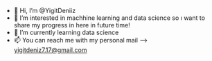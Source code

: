 - 👋 Hi, I’m @YigitDeniiz
- 👀 I’m interested in machhine learning and data science so ı want to share my progress in here in future time!
- 🌱 I’m currently learning data science
- 📫 You can reach me with my personal mail --> yigitdeniz7.17@gmail.com

<!---
YigitDeniiz/YigitDeniiz is a ✨ special ✨ repository because its `README.md` (this file) appears on your GitHub profile.
You can click the Preview link to take a look at your changes.
--->
